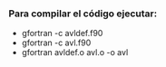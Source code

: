 ### Para compilar el código ejecutar:

- gfortran -c avldef.f90
- gfortran -c avl.f90
- gfortran avldef.o avl.o -o avl
